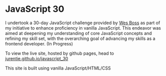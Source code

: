 # JavaScript 30 

I undertook a 30-day JavaScript challenge provided by [Wes Boss](https://wesbos.com/) as part of my initiative to 
enhance proficiency in vanilla JavaScript. 
This endeavor was aimed at deepening my understanding of core JavaScript concepts and refining my skill set, with 
the overarching goal of advancing my skills as a frontend developer. (In Progress)

To view the live site, hosted by github pages, head to [jurentie.github.io/javascript_30](https://jurentie.github.io/javascript_30)

This site is built using vanilla JavaScript/HTML/CSS